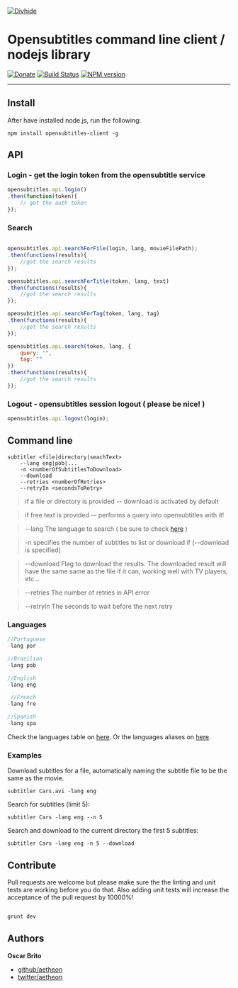 
[![Divhide](http://blog.divhide.com/assets/images/divhide_192px.png)](http://divhide.com/)

# Opensubtitles command line client / nodejs library

 [![Donate](https://www.paypalobjects.com/en_US/i/btn/btn_donate_LG.gif)](https://www.paypal.com/cgi-bin/webscr?cmd=_donations&business=NYVPSL7GBYD6A&lc=US&item_name=Oscar%20Brito&currency_code=EUR&bn=PP%2dDonationsBF%3abtn_donateCC_LG%2egif%3aNonHosted)
[![Build Status](https://travis-ci.org/aetheon/node-opensubtitles-client.png?branch=master)](https://travis-ci.org/aetheon/node-opensubtitles-client)
[![NPM version](https://badge.fury.io/js/opensubtitles-client.svg)](http://badge.fury.io/js/opensubtitles-client)

---

## Install

After have installed node.js, run the following:

```shell
npm install opensubtitles-client -g
```

## API

### Login - get the login token from the opensubtitle service

```js
opensubtitles.api.login()
.then(function(token){
	// got the auth token
});
```

### Search

```js

opensubtitles.api.searchForFile(login, lang, movieFilePath);
.then(functions(results){
	//got the search results
});

opensubtitles.api.searchForTitle(token, lang, text)
.then(functions(results){
	//got the search results
});

opensubtitles.api.searchForTag(token, lang, tag)
.then(functions(results){
	//got the search results
});

opensubtitles.api.search(token, lang, {
	query: "",
	tag: ""
})
.then(functions(results){
	//got the search results
});

```

### Logout - opensubtitles session logout ( please be nice! )

```js
opensubtitles.api.logout(login);
```

## Command line

```shell
subtitler <file|directory|seachText>
	--lang eng|pob|...
	-n <numberOfSubtitlesToDownload>
	--download
	--retries <numberOfRetries>
	--retryIn <secondsToRetry>
```
> if a file or directory is provided -- download is activated by default

> if free text  is provided -- performs a query into opensubtitles with it!

> --lang The language to search ( be sure to check <a href="https://github.com/aetheon/node-opensubtitles-client/blob/master/langs.dump.txt">here</a> )

> -n specifies the number of subtitles to list or download if (--download is specified)

> --download Flag to download the results. The downloaded result will have the same same as the file if it can, working well with TV players, etc...

> --retries The number of retries in API error

> --retryIn The seconds to wait before the next retry


### Languages

```js
//Portuguese
-lang por

//Brazilian
-lang pob

//English
-lang eng

 //French
-lang fre

//Spanish
-lang spa
```

Check the languages table on <a href="https://github.com/aetheon/node-opensubtitles-client/blob/master/langs.dump.txt">here</a>.
Or the languages aliases on <a href="https://github.com/aetheon/node-opensubtitles-client/blob/master/lib/LanguagesAliases.js">here</a>.



### Examples

Download subtitles for a file, automatically naming the subtitle file to be the
same as the movie.

```shell
subtitler Cars.avi -lang eng
```

Search for subtitles (limit 5):

```shell
subtitler Cars -lang eng --n 5
```

Search and download to the current directory the first 5 subtitles:

```shell
subtitler Cars -lang eng -n 5 --download
```

## Contribute

Pull requests are welcome but please make sure the the linting and unit tests are working before you
do that. Also adding unit tests will increase the acceptance of the pull request by 10000%!

``` bash

grunt dev

```


## Authors

**Oscar Brito**

+ [github/aetheon](https://github.com/aetheon)
+ [twitter/aetheon](http://twitter.com/aetheon)
